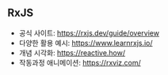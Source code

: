 ## RxJS

- 공식 사이트: https://rxjs.dev/guide/overview
- 다양한 활용 예시: https://www.learnrxjs.io/
- 개념 시각화: https://reactive.how/
- 작동과정 애니메이션: https://rxviz.com/

